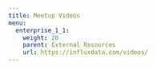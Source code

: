 ```yaml
---
title: Meetup Videos
menu:
  enterprise_1_1:
    weight: 20
    parent: External Resources
    url: https://influxdata.com/videos/
---
```

